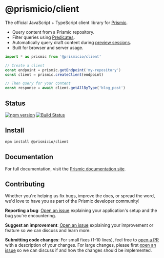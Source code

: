 # @prismicio/client

The official JavaScript + TypeScript client library for [Prismic][prismic].

- Query content from a Prismic repository.
- Filter queries using [Predicates][prismic-predicates].
- Automatically query draft content during [preview sessions][prismic-previews].
- Built for browser and server usage.

```typescript
import * as prismic from '@prismicio/client'

// Create a client
const endpoint = prismic.getEndpoint('my-repository')
const client = prismic.createClient(endpoint)

// Then query for your content
const response = await client.getAllByType('blog_post')
```

## Status

[![npm version](https://img.shields.io/npm/v/@prismicio/client?style=flat-square)](https://www.npmjs.com/package/@prismicio/client)
[![Build Status](https://img.shields.io/github/workflow/status/prismicio/prismic-javascript/Tests?style=flat-square)](https://github.com/prismicio/prismic-javascript/actions?query=workflow%3ATests)

## Install

```sh
npm install @prismicio/client
```

## Documentation

For full documentation, visit the [Prismic documentation site][prismic-docs].

## Contributing

Whether you're helping us fix bugs, improve the docs, or spread the word, we'd
love to have you as part of the Prismic developer community!

**Reporting a bug**: [Open an issue][repo-issues] explaining your application's
setup and the bug you're encountering.

**Suggest an improvement**: [Open an issue][repo-issues] explaining your
improvement or feature so we can discuss and learn more.

**Submitting code changes**: For small fixes (1-10 lines), feel free to [open a
PR][repo-pull-requests] with a description of your changes. For large changes,
please first [open an issue][repo-issues] so we can discuss if and how the
changes should be implemented.

[prismic]: https://prismic.io
[prismic-predicates]:
  https://prismic.io/docs/technologies/query-predicate-reference-javascript
[prismic-previews]: https://prismic.io/docs/core-concepts/previews
[prismic-docs]: https://prismic.io/docs/technologies/javascript
[repo-issues]: https://github.com/prismicio/prismic-javascript/issues
[repo-pull-requests]: https://github.com/prismicio/prismic-javascript/pulls
